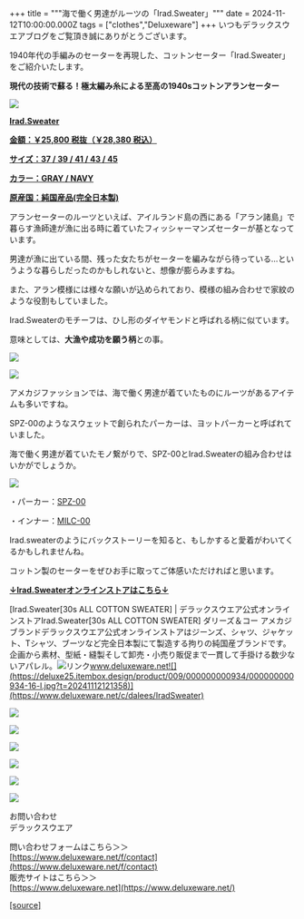 +++
title = """海で働く男達がルーツの「Irad.Sweater」"""
date = 2024-11-12T10:00:00.000Z
tags = ["clothes","Deluxeware"]
+++
いつもデラックスウエアブログをご覧頂き誠にありがとうございます。

1940年代の手編みのセーターを再現した、コットンセーター「Irad.Sweater」をご紹介いたします。

**現代の技術で蘇る！極太編み糸による至高の1940sコットンアランセーター**

[![](https://stat.ameba.jp/user_images/20241112/14/deluxeware/0f/e4/j/o0800100015509140224.jpg)](https://www.deluxeware.net/c/dalees/IradSweater)

**[Irad.Sweater](https://www.deluxeware.net/c/dalees/IradSweater)**

**[金額：￥25,800 税抜（￥28,380 税込）](https://www.deluxeware.net/c/dalees/IradSweater)**

**[サイズ：37 / 39 / 41 / 43 / 45](https://www.deluxeware.net/c/dalees/IradSweater)**

**[カラー：GRAY / NAVY](https://www.deluxeware.net/c/dalees/IradSweater)**

**[原産国：純国産品(完全日本製)](https://www.deluxeware.net/c/dalees/IradSweater)**

アランセーターのルーツといえば、アイルランド島の西にある「アラン諸島」で暮らす漁師達が漁に出る時に着ていたフィッシャーマンズセーターが基となっています。

男達が漁に出ている間、残った女たちがセーターを編みながら待っている…というような暮らしだったのかもしれないと、想像が膨らみますね。

また、アラン模様には様々な願いが込められており、模様の組み合わせで家紋のような役割もしていました。

Irad.Sweaterのモチーフは、ひし形のダイヤモンドと呼ばれる柄に似ています。

意味としては、**大漁や成功を願う柄**との事。

[![](https://stat.ameba.jp/user_images/20241112/14/deluxeware/b1/67/j/o0800100015509140230.jpg)](https://stat.ameba.jp/user_images/20241112/14/deluxeware/b1/67/j/o0800100015509140230.jpg)

[![](https://stat.ameba.jp/user_images/20241112/14/deluxeware/e7/dd/j/o0800100015509140234.jpg)](https://stat.ameba.jp/user_images/20241112/14/deluxeware/e7/dd/j/o0800100015509140234.jpg)

アメカジファッションでは、海で働く男達が着ていたものにルーツがあるアイテムも多いですね。

SPZ-00のようなスウェットで創られたパーカーは、ヨットパーカーと呼ばれていました。

海で働く男達が着ていたモノ繋がりで、SPZ-00とIrad.Sweaterの組み合わせはいかがでしょうか。

[![](https://stat.ameba.jp/user_images/20241112/14/deluxeware/d5/3f/j/o0800100015509140227.jpg)](https://stat.ameba.jp/user_images/20241112/14/deluxeware/d5/3f/j/o0800100015509140227.jpg)

・パーカー：[SPZ-00](https://www.deluxeware.net/c/deluxeware/SPZ-00)

・インナー：[MILC-00](https://www.deluxeware.net/c/deluxeware/MILC-00)

Irad.sweaterのようにバックストーリーを知ると、もしかすると愛着がわいてくるかもしれませんね。

コットン製のセーターをぜひお手に取ってご体感いただければと思います。

**[↓Irad.Sweaterオンラインストアはこちら↓](https://www.deluxeware.net/c/dalees/IradSweater)**

[Irad.Sweater\[30s ALL COTTON SWEATER\] | デラックスウエア公式オンラインストアIrad.Sweater\[30s ALL COTTON SWEATER\] ダリーズ＆コー アメカジブランドデラックスウエア公式オンラインストアはジーンズ、シャツ、ジャケット、Tシャツ、ブーツなど完全日本製にて製造する拘りの純国産ブランドです。企画から素材、型紙・縫製そして卸売・小売り販促まで一貫して手掛ける数少ないアパレル。![リンク](https://c.stat100.ameba.jp/ameblo/symbols/v3.20.0/svg/gray/editor_link.svg)www.deluxeware.net![](https://deluxe25.itembox.design/product/009/000000000934/000000000934-16-l.jpg?t=20241112121358)](https://www.deluxeware.net/c/dalees/IradSweater)

[![](https://stat.ameba.jp/user_images/20241029/15/deluxeware/ac/ef/j/o1200050015503631118.jpg?caw=800)](https://www.deluxeware.net/f/STACKMAN)

[![](https://stat.ameba.jp/user_images/20241029/15/deluxeware/07/cc/j/o1200050015503632904.jpg?caw=800)](https://www.deluxeware.net/c/akita)

[![](https://stat.ameba.jp/user_images/20240614/12/deluxeware/fb/b4/j/o0800026015451324172.jpg?caw=800)](https://www.deluxeware.net/c/2024FWreserveall)

[![](https://stat.ameba.jp/user_images/20240315/15/deluxeware/04/7f/j/o0800026015413271803.jpg?caw=800)](https://www.instagram.com/deluxeware/?hl=ja)

[![](https://stat.ameba.jp/user_images/20220415/12/deluxeware/3b/ce/j/o0800026015103175481.jpg?caw=800)](https://www.deluxeware.net/f/headstore)

[![](https://stat.ameba.jp/user_images/20220415/12/deluxeware/d7/c6/j/o0800026015103175487.jpg?caw=800)](https://www.deluxeware.net/)

お問い合わせ  
デラックスウエア

問い合わせフォームはこちら＞＞  
[https://www.deluxeware.net/f/contact](https://www.deluxeware.net/f/contact)  
販売サイトはこちら＞＞  
[https://www.deluxeware.net](https://www.deluxeware.net/)

[[source]](https://ameblo.jp/deluxeware/entry-12874745076.html)
